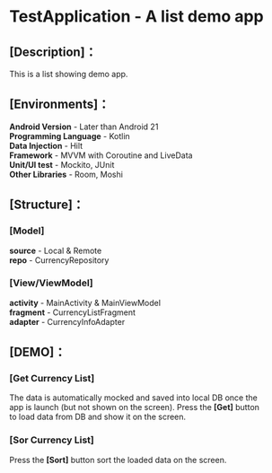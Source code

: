 # TestApplication - A list demo app

## [Description]：

This is a list showing demo app. 

## [Environments]：

**Android Version** - Later than Android 21  
**Programming Language** - Kotlin  
**Data Injection** - Hilt  
**Framework** - MVVM with Coroutine and LiveData  
**Unit/UI test** - Mockito, JUnit  
**Other Libraries** - Room, Moshi  

## [Structure]：
### [Model]
**source** - Local & Remote  
**repo** - CurrencyRepository  

### [View/ViewModel]
**activity** - MainActivity & MainViewModel  
**fragment** - CurrencyListFragment  
**adapter** - CurrencyInfoAdapter  

## [DEMO]：

### [Get Currency List]
The data is automatically mocked and saved into local DB once the  
app is launch (but not shown on the screen). Press the **[Get]** button  
to load data from DB and show it on the screen.  

### [Sor Currency List]
Press the **[Sort]** button sort the loaded data on the screen.  
